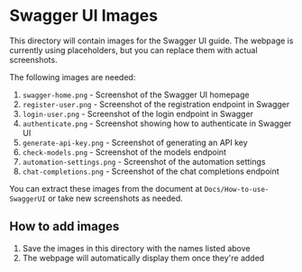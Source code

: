 # Swagger UI Images

This directory will contain images for the Swagger UI guide. The webpage is currently using placeholders, but you can replace them with actual screenshots.

The following images are needed:

1. `swagger-home.png` - Screenshot of the Swagger UI homepage
2. `register-user.png` - Screenshot of the registration endpoint in Swagger
3. `login-user.png` - Screenshot of the login endpoint in Swagger
4. `authenticate.png` - Screenshot showing how to authenticate in Swagger UI
5. `generate-api-key.png` - Screenshot of generating an API key
6. `check-models.png` - Screenshot of the models endpoint
7. `automation-settings.png` - Screenshot of the automation settings
8. `chat-completions.png` - Screenshot of the chat completions endpoint

You can extract these images from the document at `Docs/How-to-use-SwaggerUI` or take new screenshots as needed.

## How to add images

1. Save the images in this directory with the names listed above
2. The webpage will automatically display them once they're added 
